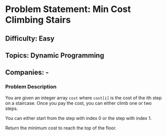 # Problem Statement: Min Cost Climbing Stairs

## Difficulty: Easy

## Topics: Dynamic Programming

## Companies: -

### Problem Description

You are given an integer array `cost` where `cost[i]` is the cost of the ith step on a staircase. Once you pay the cost, you can either climb one or two steps.

You can either start from the step with index 0 or the step with index 1.

Return the minimum cost to reach the top of the floor.

